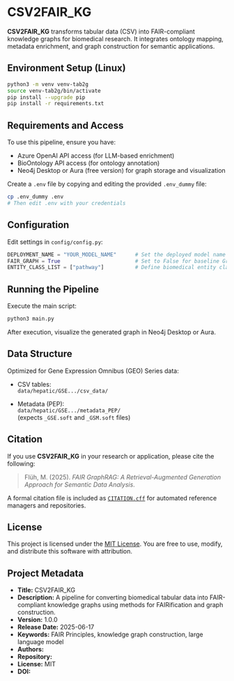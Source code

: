 # CSV2FAIR_KG

**CSV2FAIR_KG** transforms tabular data (CSV) into FAIR-compliant knowledge graphs for biomedical research. It integrates ontology mapping, metadata enrichment, and graph construction for semantic applications.

## Environment Setup (Linux)

```bash
python3 -m venv venv-tab2g
source venv-tab2g/bin/activate
pip install --upgrade pip
pip install -r requirements.txt
```

## Requirements and Access

To use this pipeline, ensure you have:

- Azure OpenAI API access (for LLM-based enrichment)
- BioOntology API access (for ontology annotation)
- Neo4j Desktop or Aura (free version) for graph storage and visualization

Create a `.env` file by copying and editing the provided `.env_dummy` file:

```bash
cp .env_dummy .env
# Then edit .env with your credentials
```

## Configuration

Edit settings in `config/config.py`:

```python
DEPLOYMENT_NAME = "YOUR_MODEL_NAME"      # Set the deployed model name
FAIR_GRAPH = True                        # Set to False for baseline GraphRAG
ENTITY_CLASS_LIST = ["pathway"]          # Define biomedical entity classes
```

## Running the Pipeline

Execute the main script:

```bash
python3 main.py
```

After execution, visualize the generated graph in Neo4j Desktop or Aura.

## Data Structure

Optimized for Gene Expression Omnibus (GEO) Series data:

- CSV tables:  
  `data/hepatic/GSE.../csv_data/`

- Metadata (PEP):  
  `data/hepatic/GSE.../metadata_PEP/`  
  (expects `_GSE.soft` and `_GSM.soft` files)


## Citation

If you use **CSV2FAIR_KG** in your research or application, please cite the following:

> Flüh, M. (2025). *FAIR GraphRAG: A Retrieval-Augmented Generation Approach for Semantic Data Analysis*.

A formal citation file is included as [`CITATION.cff`](CITATION.cff) for automated reference managers and repositories.

## License

This project is licensed under the [MIT License](LICENSE). You are free to use, modify, and distribute this software with attribution.

## Project Metadata

- **Title:** CSV2FAIR_KG  
- **Description:** A pipeline for converting biomedical tabular data into FAIR-compliant knowledge graphs using methods for FAIRification and graph construction.  
- **Version:** 1.0.0  
- **Release Date:** 2025-06-17  
- **Keywords:** FAIR Principles, knowledge graph construction, large language model  
- **Authors:**  
- **Repository:** 
- **License:** MIT  
- **DOI:** 
